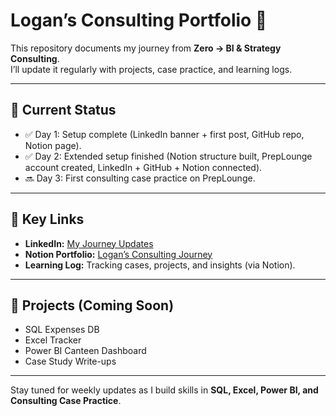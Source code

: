# Logan’s Consulting Portfolio 🚀

This repository documents my journey from **Zero → BI & Strategy Consulting**.  
I’ll update it regularly with projects, case practice, and learning logs.

---

## 📌 Current Status
- ✅ Day 1: Setup complete (LinkedIn banner + first post, GitHub repo, Notion page).  
- ✅ Day 2: Extended setup finished (Notion structure built, PrepLounge account created, LinkedIn + GitHub + Notion connected).  
- 🔜 Day 3: First consulting case practice on PrepLounge.

---

## 🔗 Key Links
- **LinkedIn:** [My Journey Updates](https://www.linkedin.com/in/logansarathy) 
- **Notion Portfolio:** [Logan’s Consulting Journey](https://rune-paprika-9fa.notion.site/Logan-s-Consulting-Journey-255fe1b20e5b80618393fa6130f91d1b?source=copy_link)  
- **Learning Log:** Tracking cases, projects, and insights (via Notion).  

---

## 📂 Projects (Coming Soon)
- SQL Expenses DB  
- Excel Tracker  
- Power BI Canteen Dashboard  
- Case Study Write-ups  

---

Stay tuned for weekly updates as I build skills in **SQL, Excel, Power BI, and Consulting Case Practice**.  



